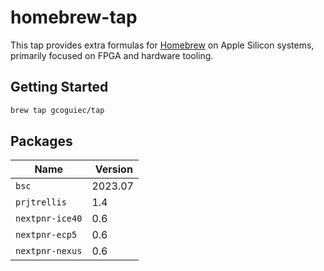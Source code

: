 # homebrew-tap

This tap provides extra formulas for [Homebrew](https://brew.sh/) on Apple Silicon systems, primarily focused on FPGA and hardware tooling.

## Getting Started

```bash
brew tap gcoguiec/tap
```

## Packages

| Name            |  Version |
| --------------- | -------- |
| `bsc`           | 2023.07  |
| `prjtrellis`    | 1.4      |
| `nextpnr-ice40` | 0.6      |
| `nextpnr-ecp5`  | 0.6      |
| `nextpnr-nexus` | 0.6      |
